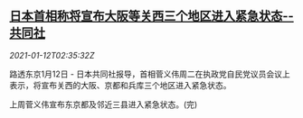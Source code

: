 <!--1610420096000-->
[日本首相称将宣布大阪等关西三个地区进入紧急状态--共同社](https://cn.reuters.com/article/japan-suga-covid-emergency-0112-idCNKBS29H093)
------

<div><i>2021-01-12T02:35:32Z</i></div><p>路透东京1月12日 - 日本共同社报导，首相菅义伟周二在执政党自民党议员会议上表示，将宣布关西的大阪、京都和兵库三个地区进入紧急状态。</p><p>上周菅义伟宣布东京都及邻近三县进入紧急状态。(完)</p>
